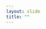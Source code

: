 ```yaml
---
layout: slide
title: ""
---
```


<section data-background-image="assets/images/Slide37.png" data-background-size="70%" data-background-position="center"/>